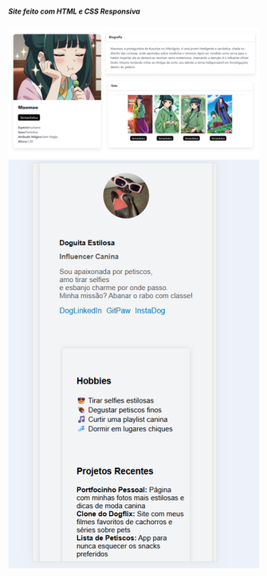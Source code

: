 ##### Site feito com HTML e CSS Responsiva



<img src="images/print.png" alt="print imagem">
<img src="images/portifolio.png" alt="portifolio imagem">
